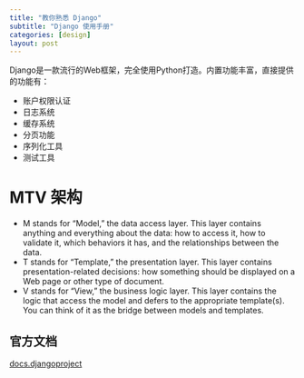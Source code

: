 ```yaml
---
title: "教你熟悉 Django"
subtitle: "Django 使用手册"
categories: [design]
layout: post
---
```

Django是一款流行的Web框架，完全使用Python打造。内置功能丰富，直接提供的功能有：
- 账户权限认证
- 日志系统
- 缓存系统
- 分页功能
- 序列化工具
- 测试工具

# MTV 架构

- M stands for “Model,” the data access layer. This layer contains anything and everything about the data: how to access it, how to validate it, which behaviors it has, and the relationships between the data.
- T stands for “Template,” the presentation layer. This layer contains presentation-related decisions: how something should be displayed on a Web page or other type of document.
- V stands for “View,” the business logic layer. This layer contains the logic that access the model and defers to the appropriate template(s). You can think of it as the bridge between models and templates.




## 官方文档

[docs.djangoproject](https://docs.djangoproject.com/en/1.9/)


<!--
这里是注释区

```
print "hello"
```
***Stronger***

{% highlight python %}
print "hello, Lucky!"
{% endhighlight %}

![My image]({{ site.baseurl }}/images/emule.png)

My Github is [here][mygithub].
[mygithub]: https://github.com/lucky521

-->